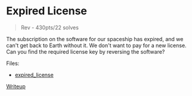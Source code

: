 # Expired License
> Rev - 430pts/22 solves

The subscription on the software for our spaceship has expired, and we can't get back to Earth without it. We don't want to pay for a new license. Can you find the required license key by reversing the software?

Files:
- [expired_license](src/expired_license.c)

[Writeup](writeup/README.md)